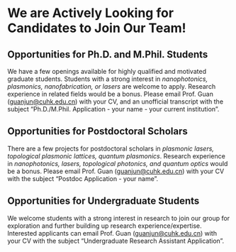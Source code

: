 # **We are Actively Looking for Candidates to Join Our Team!**

## **Opportunities for Ph.D. and M.Phil. Students**

We have a few openings available for highly qualified and motivated graduate students. Students with a strong interest in _nanophotonics, plasmonics, nanofabrication, or lasers_ are welcome to apply. Research experience in related fields would be a bonus. Please email Prof. Guan (guanjun@cuhk.edu.cn) with your CV, and an unofficial transcript with the subject “Ph.D./M.Phil. Application - your name - your current institution”. 


## **Opportunities for Postdoctoral Scholars**

There are a few projects for postdoctoral scholars in _plasmonic lasers, topological plasmonic lattices, quantum plasmonics_. Research experience in _nanophotonics, lasers, topological photonics, and quantum optics_ would be a bonus. Please email Prof. Guan (guanjun@cuhk.edu.cn) with your CV with the subject “Postdoc Application - your name”.  

## **Opportunities for Undergraduate Students**

We welcome students with a strong interest in research to join our group for exploration and further building up research experience/expertise. Interested applicants can email Prof. Guan (guanjun@cuhk.edu.cn) with your CV with the subject “Undergraduate Research Assistant Application”. 








